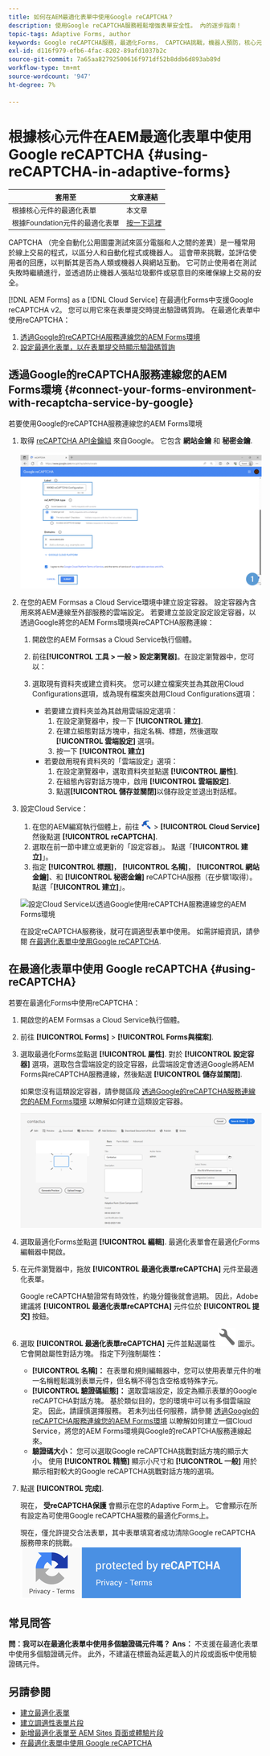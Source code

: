 ```yaml
---
title: 如何在AEM最適化表單中使用Google reCAPTCHA？
description: 使用Google reCAPTCHA服務輕鬆增強表單安全性。 內的逐步指南！
topic-tags: Adaptive Forms, author
keywords: Google reCAPTCHA服務，最適化Forms， CAPTCHA挑戰，機器人預防，核心元件，表單提交安全性，表單垃圾郵件預防
exl-id: d116f979-efb6-4fac-8202-89afd1037b2c
source-git-commit: 7a65aa82792500616f971df52b8ddb6d893ab89d
workflow-type: tm+mt
source-wordcount: '947'
ht-degree: 7%

---
```


# 根據核心元件在AEM最適化表單中使用Google reCAPTCHA {#using-reCAPTCHA-in-adaptive-forms}

| 套用至 | 文章連結 |
| -------- | ---------------------------- |
| 根據核心元件的最適化表單 | 本文章 |
| 根據Foundation元件的最適化表單 | [按一下這裡](/help/forms/captcha-adaptive-forms.md) |

CAPTCHA （完全自動化公用圖靈測試來區分電腦和人之間的差異）是一種常用於線上交易的程式，以區分人和自動化程式或機器人。 這會帶來挑戰，並評估使用者的回應，以判斷其是否為人類或機器人與網站互動。 它可防止使用者在測試失敗時繼續進行，並透過防止機器人張貼垃圾郵件或惡意目的來確保線上交易的安全。

[!DNL AEM Forms] as a [!DNL Cloud Service] 在最適化Forms中支援Google reCAPTCHA v2。 您可以用它來在表單提交時提出驗證碼質詢。 在最適化表單中使用reCAPTCHA：

1. [透過Google的reCAPTCHA服務連線您的AEM Forms環境](#connect-your-forms-environment-with-recaptcha-service-by-google)
1. [設定最適化表單，以在表單提交時顯示驗證碼質詢](#using-reCAPTCHA)

## 透過Google的reCAPTCHA服務連線您的AEM Forms環境 {#connect-your-forms-environment-with-recaptcha-service-by-google}

若要使用Google的reCAPTCHA服務連線您的AEM Forms環境

1. 取得 [reCAPTCHA API金鑰組](https://www.google.com/recaptcha/admin) 來自Google。 它包含 **網站金鑰** 和 **秘密金鑰**.

   ![建立Google網站的Google reCAPTCHA組態以取得reCAPTCHA金鑰](/help/forms/assets/google-captcha.gif)
1. 在您的AEM Formsas a Cloud Service環境中建立設定容器。 設定容器內含用來將AEM連線至外部服務的雲端設定。 若要建立並設定設定設定容器，以透過Google將您的AEM Forms環境與reCAPTCHA服務連線：
   1. 開啟您的AEM Formsas a Cloud Service執行個體。
   1. 前往&#x200B;**[!UICONTROL 工具 > 一般 > 設定瀏覽器]**。在設定瀏覽器中，您可以：
   1. 選取現有資料夾或建立資料夾。 您可以建立檔案夾並為其啟用Cloud Configurations選項，或為現有檔案夾啟用Cloud Configurations選項：

      * 若要建立資料夾並為其啟用雲端設定選項：
         1. 在設定瀏覽器中，按一下 **[!UICONTROL 建立]**.
         1. 在建立組態對話方塊中，指定名稱、標題，然後選取 **[!UICONTROL 雲端設定]** 選項。
         1. 按一下 **[!UICONTROL 建立]**
      * 若要啟用現有資料夾的「雲端設定」選項：
         1. 在設定瀏覽器中，選取資料夾並點選 **[!UICONTROL 屬性]**.
         1. 在組態內容對話方塊中，啟用 **[!UICONTROL 雲端設定]**.
         1. 點選&#x200B;**[!UICONTROL 儲存並關閉]**&#x200B;以儲存設定並退出對話框。

1. 設定Cloud Service：
   1. 在您的AEM編寫執行個體上，前往 ![tools-1](assets/tools-1.png) > **[!UICONTROL Cloud Service]** 然後點選 **[!UICONTROL reCAPTCHA]**.
   1. 選取在前一節中建立或更新的「設定容器」。 點選「**[!UICONTROL 建立]**」。
   1. 指定 **[!UICONTROL 標題]**， **[!UICONTROL 名稱]**， **[!UICONTROL 網站金鑰]**、和 **[!UICONTROL 秘密金鑰]** reCAPTCHA服務（在步驟1取得）。 點選「**[!UICONTROL 建立]**」。

   ![設定Cloud Service以透過Google使用reCAPTCHA服務連線您的AEM Forms環境](/help/forms/assets/captcha-configuration.gif)

   在設定reCAPTCHA服務後，就可在調適型表單中使用。 如需詳細資訊，請參閱 [在最適化表單中使用Google reCAPTCHA](#using-reCAPTCHA).

## 在最適化表單中使用 Google reCAPTCHA {#using-reCAPTCHA}

若要在最適化Forms中使用reCAPTCHA：

1. 開啟您的AEM Formsas a Cloud Service執行個體。
1. 前往 **[!UICONTROL Forms]** > **[!UICONTROL Forms與檔案]**.
1. 選取最適化Forms並點選 **[!UICONTROL 屬性]**. 對於 **[!UICONTROL 設定容器]** 選項，選取包含雲端設定的設定容器，此雲端設定會透過Google將AEM Forms與reCAPTCHA服務連線，然後點選 **[!UICONTROL 儲存並關閉]**.

   如果您沒有這類設定容器，請參閱區段 [透過Google的reCAPTCHA服務連線您的AEM Forms環境](#connect-your-forms-environment-with-recaptcha-service-by-google) 以瞭解如何建立這類設定容器。

   ![選取設定容器](/help/forms/assets/captcha-properties.png)

1. 選取最適化Forms並點選 **[!UICONTROL 編輯]**. 最適化表單會在最適化Forms編輯器中開啟。
1. 在元件瀏覽器中，拖放 **[!UICONTROL 最適化表單reCAPTCHA]** 元件至最適化表單。

   Google reCAPTCHA驗證常有時效性，約幾分鐘後就會過期。 因此，Adobe建議將 **[!UICONTROL 最適化表單reCAPTCHA]** 元件位於 **[!UICONTROL 提交]** 按鈕。

1. 選取 **[!UICONTROL 最適化表單reCAPTCHA]** 元件並點選屬性 ![屬性圖示](assets/configure-icon.svg) 圖示。 它會開啟屬性對話方塊。 指定下列強制屬性：
   * **[!UICONTROL 名稱]：** 在表單和規則編輯器中，您可以使用表單元件的唯一名稱輕鬆識別表單元件，但名稱不得包含空格或特殊字元。
   * **[!UICONTROL 驗證碼組態]：** 選取雲端設定，設定為顯示表單的Google reCAPTCHA對話方塊。 基於類似目的，您的環境中可以有多個雲端設定。 因此，請謹慎選擇服務。 若未列出任何服務，請參閱 [透過Google的reCAPTCHA服務連線您的AEM Forms環境](#connect-your-forms-environment-with-recaptcha-service-by-google) 以瞭解如何建立一個Cloud Service，將您的AEM Forms環境與Google的reCAPTCHA服務連線起來。
   * **驗證碼大小：** 您可以選取Google reCAPTCHA挑戰對話方塊的顯示大小。 使用 **[!UICONTROL 精簡]** 顯示小尺寸和 **[!UICONTROL 一般]** 用於顯示相對較大的Google reCAPTCHA挑戰對話方塊的選項。

1. 點選 **[!UICONTROL 完成]**.

   現在， **受reCAPTCHA保護** 會顯示在您的Adaptive Form上。 它會顯示在所有設定為可使用Google reCAPTCHA服務的最適化Forms上。

   現在，僅允許提交合法表單，其中表單填寫者成功清除Google reCAPTCHA服務帶來的挑戰。
   ![Google受reCAPTCHA徽章保護](/help/forms/assets/google-recaptcha-v2.png)

<!--
### Show or hide CAPTCHA component based on rules {#show-hide-captcha}

You can select to show or hide the CAPTCHA component based on rules that you apply on a component in an Adaptive Form. Tap the component, select ![edit rules](assets/edit-rules-icon.svg), and tap **[!UICONTROL Create]** to create a rule. For more information on creating rules, see [Rule Editor](rule-editor.md).

For example, the CAPTCHA component must display in an Adaptive Form only if the Currency Value field in the form has a value of more than 25000.

Tap the **[!UICONTROL Currency Value]** field in the form and create the following rules:

![Show or hide rules](assets/rules-show-hide-captcha.png)

   >[!NOTE]
   >
   > When you select a reCAPTCHA v2 configuration and the size is set to [!UICONTROL Invisible], the show/hide option remains disabled.

   -->

## 常見問答

**問：我可以在最適化表單中使用多個驗證碼元件嗎？**
**Ans：** 不支援在最適化表單中使用多個驗證碼元件。 此外，不建議在標籤為延遲載入的片段或面板中使用驗證碼元件。

## 另請參閱

* [建立最適化表單](/help/forms/creating-adaptive-form-core-components.md)
* [建立調適性表單片段](/help/forms/adaptive-form-fragments-core-components.md)
* [新增最適化表單至 AEM Sites 頁面或體驗片段](/help/forms/create-or-add-an-adaptive-form-to-aem-sites-page.md)
* [在最適化表單中使用 Google reCAPTCHA](/help/forms/captcha-adaptive-forms-core-components.md)
